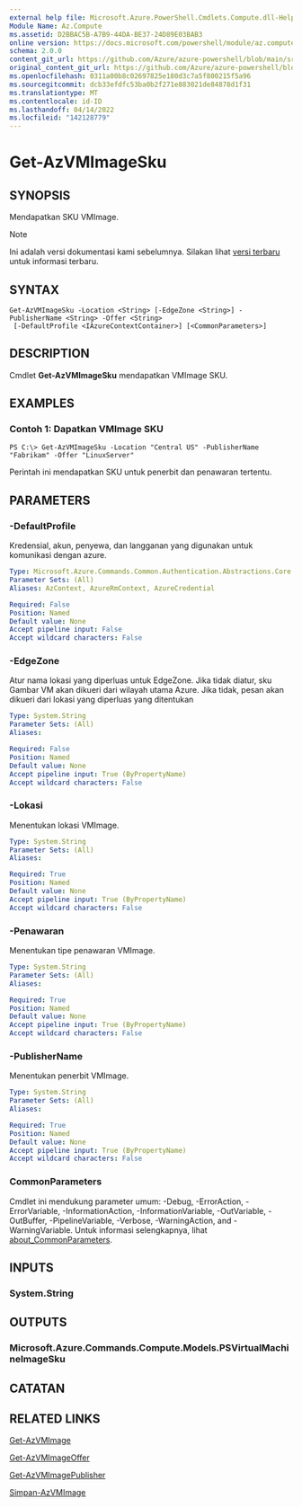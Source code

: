 ```yaml
---
external help file: Microsoft.Azure.PowerShell.Cmdlets.Compute.dll-Help.xml
Module Name: Az.Compute
ms.assetid: D2BBAC5B-A7B9-44DA-BE37-24D89E03BAB3
online version: https://docs.microsoft.com/powershell/module/az.compute/get-azvmimagesku
schema: 2.0.0
content_git_url: https://github.com/Azure/azure-powershell/blob/main/src/Compute/Compute/help/Get-AzVMImageSku.md
original_content_git_url: https://github.com/Azure/azure-powershell/blob/main/src/Compute/Compute/help/Get-AzVMImageSku.md
ms.openlocfilehash: 0311a00b8c02697825e180d3c7a5f800215f5a96
ms.sourcegitcommit: dcb33efdfc53ba0b2f271e883021de84878d1f31
ms.translationtype: MT
ms.contentlocale: id-ID
ms.lasthandoff: 04/14/2022
ms.locfileid: "142128779"
---
```

# Get-AzVMImageSku

## SYNOPSIS
Mendapatkan SKU VMImage.

> [!NOTE]
>Ini adalah versi dokumentasi kami sebelumnya. Silakan lihat [versi terbaru](/powershell/module/az.compute/get-azvmimagesku) untuk informasi terbaru.

## SYNTAX

```
Get-AzVMImageSku -Location <String> [-EdgeZone <String>] -PublisherName <String> -Offer <String>
 [-DefaultProfile <IAzureContextContainer>] [<CommonParameters>]
```

## DESCRIPTION
Cmdlet **Get-AzVMImageSku** mendapatkan VMImage SKU.

## EXAMPLES

### Contoh 1: Dapatkan VMImage SKU
```
PS C:\> Get-AzVMImageSku -Location "Central US" -PublisherName "Fabrikam" -Offer "LinuxServer"
```

Perintah ini mendapatkan SKU untuk penerbit dan penawaran tertentu.

## PARAMETERS

### -DefaultProfile
Kredensial, akun, penyewa, dan langganan yang digunakan untuk komunikasi dengan azure.

```yaml
Type: Microsoft.Azure.Commands.Common.Authentication.Abstractions.Core.IAzureContextContainer
Parameter Sets: (All)
Aliases: AzContext, AzureRmContext, AzureCredential

Required: False
Position: Named
Default value: None
Accept pipeline input: False
Accept wildcard characters: False
```

### -EdgeZone
Atur nama lokasi yang diperluas untuk EdgeZone. Jika tidak diatur, sku Gambar VM akan dikueri dari wilayah utama Azure. Jika tidak, pesan akan dikueri dari lokasi yang diperluas yang ditentukan

```yaml
Type: System.String
Parameter Sets: (All)
Aliases:

Required: False
Position: Named
Default value: None
Accept pipeline input: True (ByPropertyName)
Accept wildcard characters: False
```

### -Lokasi
Menentukan lokasi VMImage.

```yaml
Type: System.String
Parameter Sets: (All)
Aliases:

Required: True
Position: Named
Default value: None
Accept pipeline input: True (ByPropertyName)
Accept wildcard characters: False
```

### -Penawaran
Menentukan tipe penawaran VMImage.

```yaml
Type: System.String
Parameter Sets: (All)
Aliases:

Required: True
Position: Named
Default value: None
Accept pipeline input: True (ByPropertyName)
Accept wildcard characters: False
```

### -PublisherName
Menentukan penerbit VMImage.

```yaml
Type: System.String
Parameter Sets: (All)
Aliases:

Required: True
Position: Named
Default value: None
Accept pipeline input: True (ByPropertyName)
Accept wildcard characters: False
```

### CommonParameters
Cmdlet ini mendukung parameter umum: -Debug, -ErrorAction, -ErrorVariable, -InformationAction, -InformationVariable, -OutVariable, -OutBuffer, -PipelineVariable, -Verbose, -WarningAction, and -WarningVariable. Untuk informasi selengkapnya, lihat [about_CommonParameters](http://go.microsoft.com/fwlink/?LinkID=113216).

## INPUTS

### System.String

## OUTPUTS

### Microsoft.Azure.Commands.Compute.Models.PSVirtualMachineImageSku

## CATATAN

## RELATED LINKS

[Get-AzVMImage](./Get-AzVMImage.md)

[Get-AzVMImageOffer](./Get-AzVMImageOffer.md)

[Get-AzVMImagePublisher](./Get-AzVMImagePublisher.md)

[Simpan-AzVMImage](./Save-AzVMImage.md)


